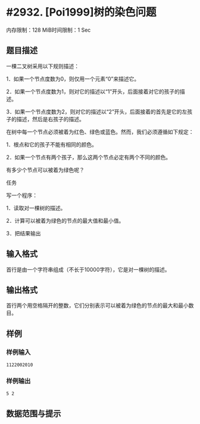 # #2932. [Poi1999]树的染色问题

内存限制：128 MiB时间限制：1 Sec

## 题目描述

一棵二叉树采用以下规则描述：

1．如果一个节点度数为0，则仅用一个元素&ldquo;0&rdquo;来描述它。

2．如果一个节点度数为1，则对它的描述以&ldquo;1&rdquo;开头，后面接着对它的孩子的描述。

3．如果一个节点度数为2，则对它的描述以&ldquo;2&rdquo;开头，后面接着的首先是它的左孩子的描述，然后是右孩子的描述。

在树中每一个节点必须被着为红色、绿色或蓝色。然而，我们必须遵循如下规定：

1．根点和它的孩子不能有相同的颜色。

2．如果一个节点有两个孩子，那么这两个节点必定有两个不同的颜色。

有多少个节点可以被着为绿色呢？

任务

写一个程序：

1．读取对一棵树的描述。

2．计算可以被着为绿色的节点的最大值和最小值。

3．把结果输出 

## 输入格式

 

首行是由一个字符串组成（不长于10000字符），它是对一棵树的描述。

## 输出格式

首行两个用空格隔开的整数，它们分别表示可以被着为绿色的节点的最大和最小数目。

## 样例

### 样例输入

    
    1122002010
    
    

### 样例输出

    
    5 2
    
    

## 数据范围与提示
